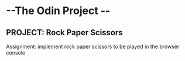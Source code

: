 # --The Odin Project --

## PROJECT: Rock Paper Scissors

Assignment: implement rock paper scissors to be played in the browser console
